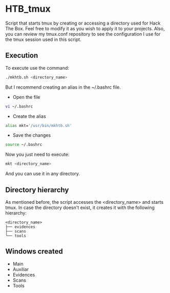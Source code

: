# HTB_tmux
Script that starts tmux by creating or accessing a directory used for Hack The Box. Feel free to modify it as you wish to apply it to your projects.
Also, you can review my tmux.conf repository to see the configuration I use for the tmux session used in this script.

## Execution
To execute use the command:
```bash
./mkhtb.sh <directory_name>
```
 But I recommend creating an alias in the ~/.bashrc file.
 - Open the file
 ```bash
 vi ~/.bashrc
 ```
 - Create the alias
 ```bash
 alias mkt='/usr/bin/mkhtb.sh'
 ```
 - Save the changes
 ```bash
 source ~/.bashrc
 ```
Now you just need to execute:
```bash
mkt <directory_name>
```
And you can use it in any directory.

## Directory hierarchy
As mentioned before, the script accesses the <directory_name> and starts tmux. In case the directory doesn't exist, it creates it with the following hierarchy:

    <directory_name>
    ├── evidences
    ├── scans
    └── tools
   
   
## Windows created
- Main
- Auxiliar
- Evidences
- Scans
- Tools
